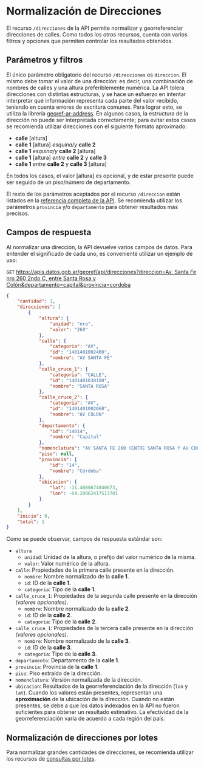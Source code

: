# Normalización de Direcciones

El recurso `/direcciones` de la API permite normalizar y georreferenciar direcciones de calles. Como todos los otros recursos, cuenta con varios filtros y opciones que permiten controlar los resultados obtenidos.

## Parámetros y filtros

El único parámetro obligatorio del recurso `/direcciones` es `direccion`. El mismo debe tomar el valor de una dirección: es decir, una combinación de nombres de calles y una altura preferiblemente numérica. La API tolera direcciones con distintas estructuras, y se hace un esfuerzo en intentar interpretar qué información representa cada parte del valor recibido, teniendo en cuenta errores de escritura comunes. Para lograr esto, se utiliza la librería [georef-ar-address](https://github.com/datosgobar/georef-ar-address). En algunos casos, la estructura de la dirección no puede ser interpretada correctamente; para evitar estos casos se recomienda utilizar direcciones con el siguiente formato aproximado:

- **calle** [altura]
- **calle 1** [altura] *esquina/y* **calle 2**
- **calle 1** *esquina/y* **calle 2** [altura]
- **calle 1** [altura] *entre* **calle 2** y **calle 3**
- **calle 1** *entre* **calle 2** y **calle 3** [altura]

En todos los casos, el valor [altura] es opcional, y de estar presente puede ser seguido de un piso/número de departamento.

El resto de los parámetros aceptados por el recurso `/direccion` están listados en la [referencia completa de la API](https://datosgobar.github.io/georef-ar-api/open-api). Se recomienda utilizar los parámetros `provincia` y/o `departamento` para obtener resultados más precisos.

## Campos de respuesta

Al normalizar una dirección, la API devuelve varios campos de datos. Para entender el significado de cada uno, es conveniente utilizar un ejemplo de uso:

`GET` [https://apis.datos.gob.ar/georef/api/direcciones?direccion=Av. Santa Fe nro 260 2ndo C, entre Santa Rosa y Colón&departamento=capital&provincia=cordoba](https://apis.datos.gob.ar/georef/api/direcciones?direccion=Av.%20Santa%20Fe%20nro%20260%202ndo%20C,%20entre%20Santa%20Rosa%20y%20Col%C3%B3n&departamento=capital&provincia=cordoba)
```json
{
    "cantidad": 1,
    "direcciones": [
        {
            "altura": {
                "unidad": "nro",
                "valor": "260"
            },
            "calle": {
                "categoria": "AV",
                "id": "1401401002460",
                "nombre": "AV SANTA FE"
            },
            "calle_cruce_1": {
                "categoria": "CALLE",
                "id": "1401401038100",
                "nombre": "SANTA ROSA"
            },
            "calle_cruce_2": {
                "categoria": "AV",
                "id": "1401401002060",
                "nombre": "AV COLON"
            },
            "departamento": {
                "id": "14014",
                "nombre": "Capital"
            },
            "nomenclatura": "AV SANTA FE 260 (ENTRE SANTA ROSA Y AV COLON), Capital, Córdoba",
            "piso": null,
            "provincia": {
                "id": "14",
                "nombre": "Córdoba"
            },
            "ubicacion": {
                "lat": -31.4080674840673,
                "lon": -64.20062417513701
            }
        }
    ],
    "inicio": 0,
    "total": 1
}
```

Como se puede observar, campos de respuesta estándar son:

- `altura`
	- `unidad`: Unidad de la altura, o prefijo del valor numérico de la misma.
	- `valor`: Valor numérico de la altura.
- `calle`: Propiedades de la primera calle presente en la dirección.
	- `nombre`: Nombre normalizado de la **calle 1**.
	- `id`: ID de la **calle 1**.
	- `categoria`: Tipo de la **calle 1**.
- `calle_cruce_1`: Propiedades de la segunda calle presente en la dirección *(valores opcionales)*.
	- `nombre`: Nombre normalizado de la **calle 2**.
	- `id`: ID de la **calle 2**.
	- `categoria`: Tipo de la **calle 2**.
- `calle_cruce_1`: Propiedades de la tercera calle presente en la dirección *(valores opcionales)*.
	- `nombre`: Nombre normalizado de la **calle 3**.
	- `id`: ID de la **calle 3**.
	- `categoria`: Tipo de la **calle 3**.
- `departamento`: Departamento de la **calle 1**.
- `provincia`: Provincia de la **calle 1**.
- `piso`: Piso extraído de la dirección.
- `nomenclatura`: Versión normalizada de la dirección.
- `ubicacion`: Resultados de la georreferenciación de la dirección (`lon` y `lat`). Cuando los valores están presentes, representan una **aproximación** de la ubicación de la dirección. Cuando no están presentes, se debe a que los datos indexados en la API no fueron suficientes para obtener un resultado estimativo. La efectividad de la georreferenciación varía de acuerdo a cada región del país.

## Normalización de direcciones por lotes

Para normalizar grandes cantidades de direcciones, se recomienda utilizar los recursos de [consultas por lotes](bulk.md).
